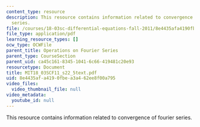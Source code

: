 ```yaml
---
content_type: resource
description: This resource contains information related to convergence of fourier
  series.
file: /courses/18-03sc-differential-equations-fall-2011/8e4435afa4190fbea3a462ee8f00a795_MIT18_03SCF11_s22_5text.pdf
file_type: application/pdf
learning_resource_types: []
ocw_type: OCWFile
parent_title: Operations on Fourier Series
parent_type: CourseSection
parent_uid: ca45c161-8345-1041-6c66-419481c20e93
resourcetype: Document
title: MIT18_03SCF11_s22_5text.pdf
uid: 8e4435af-a419-0fbe-a3a4-62ee8f00a795
video_files:
  video_thumbnail_file: null
video_metadata:
  youtube_id: null
---
```

This resource contains information related to convergence of fourier series.